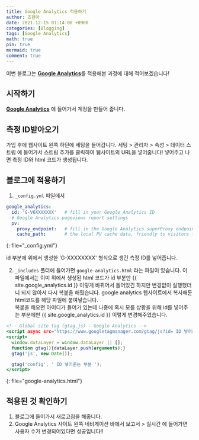 ```yaml
---
title: Google Analytics 적용하기
author: 조현아
date: 2021-12-15 01:14:00 +0900
categories: [Blogging]
tags: [Google Analytics]
math: true
pin: true
mermaid: true
comment: true
---
```


이번 블로그는 [**Google Analytics**](https://analytics.google.com/analytics/web/#/)를 적용해본 과정에 대해 적어보겠습니다!


## 시작하기

[**Google Analytics**](https://analytics.google.com/analytics/web/#/) 에 들어가서 계정을 만들어 줍니다.


## 측정 ID받아오기

가입 후에 웹사이트 왼쪽 하단에 세팅을 들어갑니다.
세팅 > 관리자 > 속성 > 데이터 스트림 에 들어가서 스트림 추가를 클릭하여 웹사이트의 URL을 넣어줍니다!
넣어주고 나면 측정 ID와 html 코드가 생성됩니다.


## 블로그에 적용하기 

1. `_config.yml` 파일에서 

```yaml
google_analytics:
  id: 'G-V6XXXXXXX'   # fill in your Google Analytics ID
  # Google Analytics pageviews report settings
  pv:
    proxy_endpoint:   # fill in the Google Analytics superProxy endpoint of Google App Engine
    cache_path:       # the local PV cache data, friendly to visitors from GFW region
```
{: file="_config.yml"}

id 부분에 위에서 생성한 'G-XXXXXXXX' 형식으로 생긴 측정 ID를 넣어줍니다. 

2.  `_includes` 폴더에 들어가면 `google-analytics.html` 라는 파일이 있습니다.
이 파일에서는 이미 위에서 생성된 html 코드가 id 부분만 {{ site.google_analytics.id }} 이렇게 바뀌어서 들어있긴 하지만 변경없이 실행했더니 되지 않아서 다시 복붙을 해줬습니다.
google analytics 웹사이트에서 복사해둔 html코드를 해당 파일에 붙여넣습니다.  
복붙을 해오면 아이디가 들어가 있는데 나중에 혹시 모를 상황을 위해 id를 넣어주는 부분에만 {{ site.google_analytics.id }} 이렇게 변경해주었습니다.


```google-analytics.html
<!-- Global site tag (gtag.js) - Google Analytics -->
<script async src="https://www.googletagmanager.com/gtag/js?id= ID 넣어준는 부분 "></script>
<script>
  window.dataLayer = window.dataLayer || [];
  function gtag(){dataLayer.push(arguments);}
  gtag('js', new Date());

  gtag('config', ' ID 넣어준는 부분 ');
</script>
```
{: file="google-analytics.html"}


## 적용된 것 확인하기 

1. 블로그에 들어가서 새로고침을 해줍니다.
2. Google Analytics 사이트 왼쪽 네비게이션 바에서 
보고서 > 실시간 에 들어가면 사용자 수가 변경되어있다면 성공입니다!!

